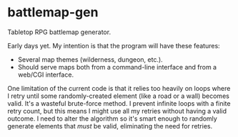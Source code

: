 # battlemap-gen

Tabletop RPG battlemap generator.

Early days yet. My intention is that the program will have these features:

- Several map themes (wilderness, dungeon, etc.). 
- Should serve maps both from a command-line interface and from a web/CGI interface.

One limitation of the current code is that it relies too heavily on loops where I retry until some randomly-created element (like a road or a wall) becomes valid. It's a wasteful brute-force method. I prevent infinite loops with a finite retry count, but this means I might use all my retries without having a valid outcome. I need to alter the algorithm so it's smart enough to randomly generate elements that *must* be valid, eliminating the need for retries.




